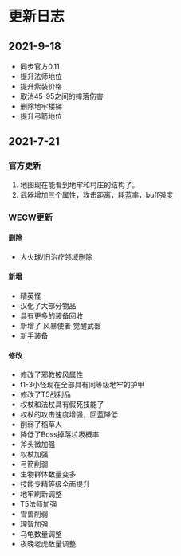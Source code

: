 # 更新日志
## 2021-9-18
- 同步官方0.11
- 提升法师地位
- 提升紫装价格
- 取消45-95之间的摔落伤害
- 删除地牢楼梯
- 提升弓箭地位
## 2021-7-21
### 官方更新
1. 地图现在能看到地牢和村庄的结构了。
2. 武器增加三个属性，攻击距离，耗蓝率，buff强度
### WECW更新
#### 删除
- 大火球/旧治疗领域删除
#### 新增
- 精英怪
- 汉化了大部分物品
- 具有更多的装备回收
- 新增了 风暴使者 觉醒武器
- 新手装备
#### 修改
- 修改了邪教披风属性
- t1-3小怪现在全部具有同等级地牢的护甲
- 修改了T5战利品
- 权杖和法杖具有假死技能了
- 权杖的攻击速度增强，回蓝降低
- 削弱了稻草人
- 降低了Boss掉落垃圾概率
- 斧头微加强
- 权杖加强
- 弓箭削弱
- 生物群体数量变多
- 技能专精等级全面提升
- 地牢刷新调整
- T5法师加强
- 雪兽削弱
- 理智加强
- 乌龟数量调整
- 夜晚老虎数量调整


